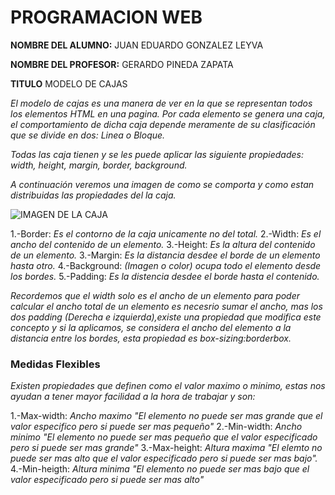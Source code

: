 # PROGRAMACION WEB #


**NOMBRE DEL ALUMNO:**  JUAN EDUARDO GONZALEZ LEYVA


**NOMBRE DEL PROFESOR:** GERARDO PINEDA ZAPATA 

**TITULO** MODELO DE CAJAS

_El modelo de cajas es una manera de ver en la que se representan todos los elementos HTML en una pagina. Por cada elemento se genera una caja, el comportamiento de dicha caja depende meramente de su clasificación que se divide en dos: Linea o Bloque._

_Todas las caja tienen y se les puede aplicar las siguiente propiedades: width, height, margin, border, background._

_A continuación veremos una imagen de como se comporta y como estan distribuidas las propiedades del la caja._

![IMAGEN DE LA CAJA](https://www.laurachuburu.com.ar/img/tutoriales/css/modelo-de-caja.png)

1.-Border: _Es el contorno de la caja unicamente no del total._
2.-Width: _Es el ancho del contenido de un elemento._
3.-Height: _Es la altura del contenido de un elemento._
3.-Margin: _Es la distancia desdee el borde de un elemento hasta otro._
4.-Background: _(Imagen o color) ocupa todo el elemento desde los bordes._
5.-Padding: _Es la distencia desdee el borde hasta el contenido._

_Recordemos que el width solo es el ancho de un elemento para poder calcular el ancho total de un elemento es necesrio sumar el ancho, mas los dos padding (Derecha e izquierda),existe una propiedad que modifica este concepto y si la aplicamos, se considera el ancho del elemento a la distancia entre los bordes, esta propiedad es box-sizing:borderbox._

### Medidas Flexibles ###

_Existen propiedades que definen como el valor maximo o minimo, estas nos ayudan a tener mayor facilidad a la hora de trabajar y son:_

1.-Max-width: _Ancho maximo "El elemento no puede ser mas grande que el valor especifico pero si puede ser mas pequeño"_
2.-Min-width: _Ancho minimo "El elemento no puede ser mas pequeño que el valor especificado pero si puede ser mas grande"_
3.-Max-height: _Altura maxima "El elemto no puede ser mas alto que el valor especificado pero si puede ser mas bajo"._
4.-Min-heigth: _Altura minima "El elemento no puede ser mas bajo que el valor especificado pero si puede ser mas alto"_
